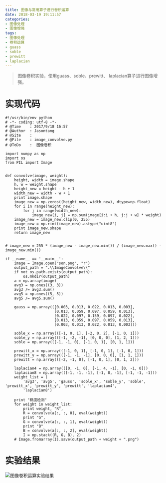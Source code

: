 ```yaml
---
title: 图像与常用算子进行卷积运算
date: 2018-03-19 19:11:57
categories:
- 图像处理
- 图像增强
tags:
- 图像处理 
- 卷积运算 
- guass 
- soble 
- prewitt 
- laplacian
---
```

> 图像卷积实验，使用guass、soble、prewitt、 laplacian算子进行图像增强。

<!-- more -->

# 实现代码 #

    #!/usr/bin/env python
	# -*- coding: utf-8 -*-
	# @Time    : 2017/9/18 16:57
	# @Author  : Jasontang
	# @Site    : 
	# @File    : image_convolve.py
	# @ToDo    :  图像卷积
	
	import numpy as np
	import os
	from PIL import Image
	
	
	def convolve(image, weight):
		height, width = image.shape
		h, w = weight.shape
		height_new = height - h + 1
		width_new = width - w + 1
		print image.shape
		image_new = np.zeros((height_new, width_new), dtype=np.float)
		for i in range(height_new):
			for j in range(width_new):
				image_new[i, j] = np.sum(image[i:i + h, j:j + w] * weight)
		image_new = image_new.clip(0, 255)
		image_new = np.rint(image_new).astype("uint8")
		print image_new.shape
		return image_new
	
	
	# image_new = 255 * (image_new - image_new.min()) / (image_new.max() - image_new.min())
	
	if __name__ == '__main__':
		image = Image.open("son.png", "r")
		output_path = ".\\ImageConvolve\\"
		if not os.path.exists(output_path):
			os.mkdir(output_path)
		a = np.array(image)
		avg3 = np.ones((3, 3))
		avg3 /= avg3.sum()
		avg5 = np.ones((5, 5))
		avg5 /= avg5.sum()
	
		gauss = np.array(([0.003, 0.013, 0.022, 0.013, 0.003],
						  [0.013, 0.059, 0.097, 0.059, 0.013],
						  [0.022, 0.097, 0.159, 0.097, 0.022],
						  [0.013, 0.059, 0.097, 0.059, 0.013],
						  [0.003, 0.013, 0.022, 0.013, 0.003]))
	
		soble_x = np.array(([-1, 0, 1], [-2, 0, 2], [-1, 0, 1]))
		soble_y = np.array(([-1, -2, -1], [0, 0, 0], [1, 2, 1]))
		soble = np.array(([-1, -1, 0], [-1, 0, 1], [0, 1, 1]))
	
		prewitt_x = np.array(([-1, 0, 1], [-1, 0, 1], [-1, 0, 1]))
		prewitt_y = np.array(([-1, -1, -1], [0, 0, 0], [1, 1, 1]))
		prewitt = np.array(([-2, -1, 0], [-1, 0, 1], [0, 1, 2]))
	
		laplacian4 = np.array(([0, -1, 0], [-1, 4, -1], [0, -1, 0]))
		laplacian8 = np.array(([-1, -1, -1], [-1, 8, -1], [-1, -1, -1]))
		weight_list = (
			'avg3', 'avg5', 'gauss', 'soble_x', 'soble_y', 'soble', 'prewitt_x', 'prewitt_y', 'prewitt', 'laplacian4',
			'laplacian8')
	
		print "梯度检测"
		for weight in weight_list:
			print weight, "R",
			R = convolve(a[:, :, 0], eval(weight))
			print "G",
			G = convolve(a[:, :, 1], eval(weight))
			print "B"
			B = convolve(a[:, :, 2], eval(weight))
			I = np.stack((R, G, B), 2)
		# Image.fromarray(I).save(output_path + weight + ".png")

# 实验结果 #
![图像卷积运算实验结果](https://raw.githubusercontent.com/Mic-JasonTang/Mic-Jasontang.github.io/master/css/images/img-cov.png)